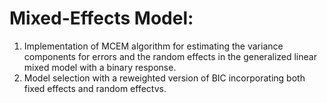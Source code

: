 # Mixed-Effects Model:

1. Implementation of MCEM algorithm for estimating the variance components for errors and the random effects in the generalized linear mixed model with a binary response.
2. Model selection with a reweighted version of BIC incorporating both fixed effects and random effectvs.